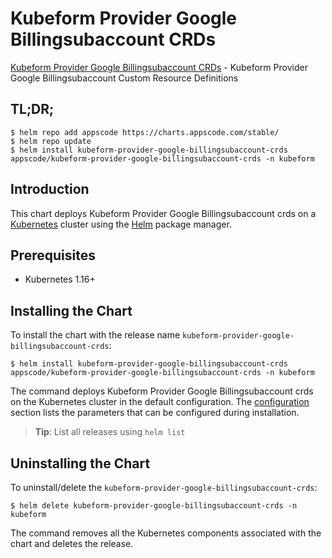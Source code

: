 # Kubeform Provider Google Billingsubaccount CRDs

[Kubeform Provider Google Billingsubaccount CRDs](https://github.com/kubeform) - Kubeform Provider Google Billingsubaccount Custom Resource Definitions

## TL;DR;

```console
$ helm repo add appscode https://charts.appscode.com/stable/
$ helm repo update
$ helm install kubeform-provider-google-billingsubaccount-crds appscode/kubeform-provider-google-billingsubaccount-crds -n kubeform
```

## Introduction

This chart deploys Kubeform Provider Google Billingsubaccount crds on a [Kubernetes](http://kubernetes.io) cluster using the [Helm](https://helm.sh) package manager.

## Prerequisites

- Kubernetes 1.16+

## Installing the Chart

To install the chart with the release name `kubeform-provider-google-billingsubaccount-crds`:

```console
$ helm install kubeform-provider-google-billingsubaccount-crds appscode/kubeform-provider-google-billingsubaccount-crds -n kubeform
```

The command deploys Kubeform Provider Google Billingsubaccount crds on the Kubernetes cluster in the default configuration. The [configuration](#configuration) section lists the parameters that can be configured during installation.

> **Tip**: List all releases using `helm list`

## Uninstalling the Chart

To uninstall/delete the `kubeform-provider-google-billingsubaccount-crds`:

```console
$ helm delete kubeform-provider-google-billingsubaccount-crds -n kubeform
```

The command removes all the Kubernetes components associated with the chart and deletes the release.


